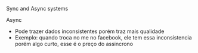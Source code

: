 
Sync and Async systems

Async
- Pode trazer dados inconsistentes porém traz mais qualidade
- Exemplo: quando troca no me no facebook, ele tem essa inconsistencia porém algo curto, esse é o preço do assincrono
